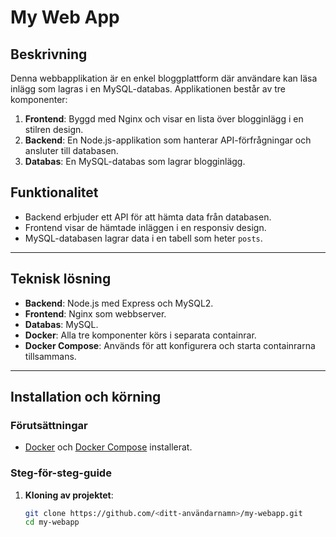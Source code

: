 # My Web App

## Beskrivning
Denna webbapplikation är en enkel bloggplattform där användare kan läsa inlägg som lagras i en MySQL-databas. Applikationen består av tre komponenter:
1. **Frontend**: Byggd med Nginx och visar en lista över blogginlägg i en stilren design.
2. **Backend**: En Node.js-applikation som hanterar API-förfrågningar och ansluter till databasen.
3. **Databas**: En MySQL-databas som lagrar blogginlägg.

## Funktionalitet
- Backend erbjuder ett API för att hämta data från databasen.
- Frontend visar de hämtade inläggen i en responsiv design.
- MySQL-databasen lagrar data i en tabell som heter `posts`.

---

## Teknisk lösning
- **Backend**: Node.js med Express och MySQL2.
- **Frontend**: Nginx som webbserver.
- **Databas**: MySQL.
- **Docker**: Alla tre komponenter körs i separata containrar.
- **Docker Compose**: Används för att konfigurera och starta containrarna tillsammans.

---

## Installation och körning

### Förutsättningar
- [Docker](https://www.docker.com/products/docker-desktop) och [Docker Compose](https://docs.docker.com/compose/install/) installerat.

### Steg-för-steg-guide
1. **Kloning av projektet**:
   ```bash
   git clone https://github.com/<ditt-användarnamn>/my-webapp.git
   cd my-webapp
